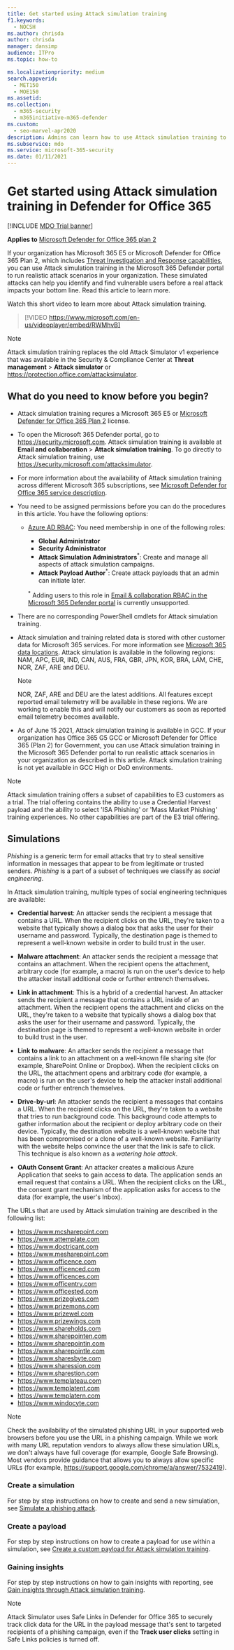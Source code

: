 ```yaml
---
title: Get started using Attack simulation training
f1.keywords: 
  - NOCSH
ms.author: chrisda
author: chrisda
manager: dansimp
audience: ITPro
ms.topic: how-to

ms.localizationpriority: medium
search.appverid: 
  - MET150
  - MOE150
ms.assetid:
ms.collection: 
  - m365-security
  - m365initiative-m365-defender
ms.custom: 
  - seo-marvel-apr2020
description: Admins can learn how to use Attack simulation training to run simulated phishing and password attacks in their Microsoft 365 E5 or Microsoft Defender for Office 365 Plan 2 organizations.
ms.subservice: mdo
ms.service: microsoft-365-security
ms.date: 01/11/2021
---
```


# Get started using Attack simulation training in Defender for Office 365

[!INCLUDE [MDO Trial banner](../includes/mdo-trial-banner.md)]

**Applies to**
 [Microsoft Defender for Office 365 plan 2](defender-for-office-365.md)

If your organization has Microsoft 365 E5 or Microsoft Defender for Office 365 Plan 2, which includes [Threat Investigation and Response capabilities](office-365-ti.md), you can use Attack simulation training in the Microsoft 365 Defender portal to run realistic attack scenarios in your organization. These simulated attacks can help you identify and find vulnerable users before a real attack impacts your bottom line. Read this article to learn more.

Watch this short video to learn more about Attack simulation training.
> [!VIDEO https://www.microsoft.com/en-us/videoplayer/embed/RWMhvB]

> [!NOTE]
> Attack simulation training replaces the old Attack Simulator v1 experience that was available in the Security & Compliance Center at **Threat management** \> **Attack simulator** or <https://protection.office.com/attacksimulator>.

## What do you need to know before you begin?

- Attack simulation training requres a Microsoft 365 E5 or [Microsoft Defender for Office 365 Plan 2](defender-for-office-365.md) license.

- To open the Microsoft 365 Defender portal, go to <https://security.microsoft.com>. Attack simulation training is available at **Email and collaboration** \> **Attack simulation training**. To go directly to Attack simulation training, use <https://security.microsoft.com/attacksimulator>.

- For more information about the availability of Attack simulation training across different Microsoft 365 subscriptions, see [Microsoft Defender for Office 365 service description](/office365/servicedescriptions/office-365-advanced-threat-protection-service-description).

- You need to be assigned permissions before you can do the procedures in this article. You have the following options:
  - [Azure AD RBAC](../../admin/add-users/about-admin-roles.md): You need membership in one of the following roles:
    - **Global Administrator**
    - **Security Administrator**
    - **Attack Simulation Administrators**<sup>\*</sup>: Create and manage all aspects of attack simulation campaigns.
    - **Attack Payload Author**<sup>\*</sup>: Create attack payloads that an admin can initiate later.

    <sup>\*</sup> Adding users to this role in [Email & collaboration RBAC in the Microsoft 365 Defender portal](mdo-portal-permissions.md) is currently unsupported.

- There are no corresponding PowerShell cmdlets for Attack simulation training.

- Attack simulation and training related data is stored with other customer data for Microsoft 365 services. For more information see [Microsoft 365 data locations](../../enterprise/o365-data-locations.md). Attack simulation is available in the following regions: NAM, APC, EUR, IND, CAN, AUS, FRA, GBR, JPN, KOR, BRA, LAM, CHE, NOR, ZAF, ARE and DEU.

  > [!NOTE]
  > NOR, ZAF, ARE and DEU are the latest additions. All features except reported email telemetry will be available in these regions. We are working to enable this and will notify our customers as soon as reported email telemetry becomes available.

- As of June 15 2021, Attack simulation training is available in GCC. If your organization has Office 365 G5 GCC or Microsoft Defender for Office 365 (Plan 2) for Government, you can use Attack simulation training in the Microsoft 365 Defender portal to run realistic attack scenarios in your organization as described in this article. Attack simulation training is not yet available in GCC High or DoD environments.

> [!NOTE]
> Attack simulation training offers a subset of capabilities to E3 customers as a trial. The trial offering contains the ability to use a Credential Harvest payload and the ability to select 'ISA Phishing' or 'Mass Market Phishing' training experiences. No other capabilities are part of the E3 trial offering.

## Simulations

*Phishing* is a generic term for email attacks that try to steal sensitive information in messages that appear to be from legitimate or trusted senders. *Phishing* is a part of a subset of techniques we classify as *social engineering*.

In Attack simulation training, multiple types of social engineering techniques are available:

- **Credential harvest**: An attacker sends the recipient a message that contains a URL. When the recipient clicks on the URL, they're taken to a website that typically shows a dialog box that asks the user for their username and password. Typically, the destination page is themed to represent a well-known website in order to build trust in the user.

- **Malware attachment**: An attacker sends the recipient a message that contains an attachment. When the recipient opens the attachment, arbitrary code (for example, a macro) is run on the user's device to help the attacker install additional code or further entrench themselves.

- **Link in attachment**: This is a hybrid of a credential harvest. An attacker sends the recipient a message that contains a URL inside of an attachment. When the recipient opens the attachment and clicks on the URL, they're taken to a website that typically shows a dialog box that asks the user for their username and password. Typically, the destination page is themed to represent a well-known website in order to build trust in the user.

- **Link to malware**: An attacker sends the recipient a message that contains a link to an attachment on a well-known file sharing site (for example, SharePoint Online or Dropbox). When the recipient clicks on the URL, the attachment opens and arbitrary code (for example, a macro) is run on the user's device to help the attacker install additional code or further entrench themselves.

- **Drive-by-url**: An attacker sends the recipient a messages that contains a URL. When the recipient clicks on the URL, they're taken to a website that tries to run background code. This background code attempts to gather information about the recipient or deploy arbitrary code on their device. Typically, the destination website is a well-known website that has been compromised or a clone of a well-known website. Familiarity with the website helps convince the user that the link is safe to click. This technique is also known as a *watering hole attack*.

- **OAuth Consent Grant**: An attacker creates a malicious Azure Application that seeks to gain access to data. The application sends an email request that contains a URL. When the recipient clicks on the URL, the consent grant mechanism of the application asks for access to the data (for example, the user's Inbox).

The URLs that are used by Attack simulation training are described in the following list:

- <https://www.mcsharepoint.com>
- <https://www.attemplate.com>
- <https://www.doctricant.com>
- <https://www.mesharepoint.com>
- <https://www.officence.com>
- <https://www.officenced.com>
- <https://www.officences.com>
- <https://www.officentry.com>
- <https://www.officested.com>
- <https://www.prizegives.com>
- <https://www.prizemons.com>
- <https://www.prizewel.com>
- <https://www.prizewings.com>
- <https://www.shareholds.com>
- <https://www.sharepointen.com>
- <https://www.sharepointin.com>
- <https://www.sharepointle.com>
- <https://www.sharesbyte.com>
- <https://www.sharession.com>
- <https://www.sharestion.com>
- <https://www.templateau.com>
- <https://www.templatent.com>
- <https://www.templatern.com>
- <https://www.windocyte.com>

> [!NOTE]
> Check the availability of the simulated phishing URL in your supported web browsers before you use the URL in a phishing campaign. While we work with many URL reputation vendors to always allow these simulation URLs, we don't always have full coverage (for example, Google Safe Browsing). Most vendors provide guidance that allows you to always allow specific URLs (for example, <https://support.google.com/chrome/a/answer/7532419>).

### Create a simulation

For step by step instructions on how to create and send a new simulation, see [Simulate a phishing attack](attack-simulation-training-simulations.md).

### Create a payload

For step by step instructions on how to create a payload for use within a simulation, see [Create a custom payload for Attack simulation training](attack-simulation-training-payloads.md#create-payloads).

### Gaining insights

For step by step instructions on how to gain insights with reporting, see [Gain insights through Attack simulation training](attack-simulation-training-insights.md).

> [!NOTE]
> Attack Simulator uses Safe Links in Defender for Office 365 to securely track click data for the URL in the payload message that's sent to targeted recipients of a phishing campaign, even if the **Track user clicks** setting in Safe Links policies is turned off.
